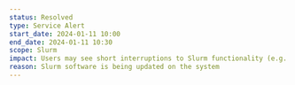 ```yaml
---
status: Resolved
type: Service Alert
start_date: 2024-01-11 10:00
end_date: 2024-01-11 10:30
scope: Slurm
impact: Users may see short interruptions to Slurm functionality (e.g. `sbatch`, `squeue` commands). If you experience issues please wait a couple of minutes and try again. 
reason: Slurm software is being updated on the system
---
```

